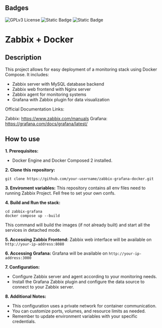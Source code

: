 ## Badges

![GPLv3 License](https://img.shields.io/badge/License-GPL%20v3-yellow.svg)
![Static Badge](https://img.shields.io/badge/Docker_Compose-1.29.2-blue)
![Static Badge](https://img.shields.io/badge/Grafana-9-Orange)

# Zabbix + Docker

## Description

This project allows for easy deployment of a monitoring stack using Docker Compose. It includes:

- Zabbix server with MySQL database backend
- Zabbix web frontend with Nginx server
- Zabbix agent for monitoring systems
- Grafana with Zabbix plugin for data visualization

Official Documentation Links:

Zabbix: https://www.zabbix.com/manuals
Grafana: https://grafana.com/docs/grafana/latest/

## How to use

**1. Prerequisites:**

- Docker Engine and Docker Composed 2 installed.

**2. Clone this repository:**

```
git clone https://github.com/your-username/zabbix-grafana-docker.git
```

**3. Enviroment variables:**
This repository contains all env files need to running Zabbix Project. Fell free to set your own confs.

**4. Build and Run the stack:**

```
cd zabbix-grafana
docker compose up --build
```

This command will build the images (if not already built) and start all the services in detached mode.

**5. Accessing Zabbix Frontend:**
Zabbix web interface will be available on `http://your-ip-address:8080`

**6. Accessing Grafana:**
Grafana will be available on `http://your-ip-address:3000`

**7. Configuration:**

- Configure Zabbix server and agent according to your monitoring needs.
- Install the Grafana Zabbix plugin and configure the data source to connect to your Zabbix server.

**8. Additional Notes:**

- This configuration uses a private network for container communication.
- You can customize ports, volumes, and resource limits as needed.
- Remember to update environment variables with your specific credentials.
